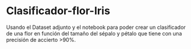 # Clasificador-flor-Iris

Usando el Dataset adjunto y el notebook para poder crear un clasificador de una flor en función del tamaño del sépalo y pétalo que tiene con una precisión de accierto >90%.
